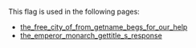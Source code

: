 This flag is used in the following pages:
 - [the_free_city_of_from_getname_begs_for_our_help](../events/the_free_city_of_from_getname_begs_for_our_help.md)
 - [the_emperor_monarch_gettitle_s_response](../events/the_emperor_monarch_gettitle_s_response.md)
